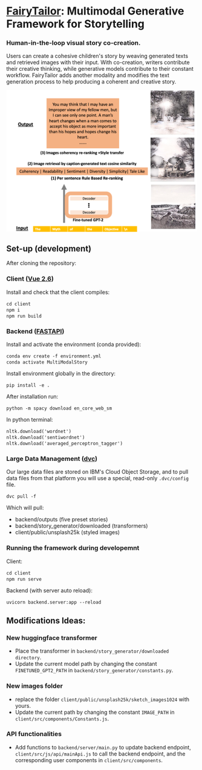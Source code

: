 # [FairyTailor](http://fairytailor.org/): Multimodal Generative Framework for Storytelling

### Human-in-the-loop visual story co-creation. 

Users can create a cohesive children's story by weaving generated texts and retrieved images with their input. 
With co-creation, writers contribute their creative thinking, while generative models contribute to their constant workflow. 
FairyTailor adds another modality and modifies the text generation process to help producing a coherent and creative story. 

![Architecture](framework.png)

## Set-up (development)

After cloning the repository:

### Client ([Vue 2.6](https://vuejs.org/))


Install and check that the client compiles:
```
cd client
npm i
npm run build
```

### Backend ([FASTAPI](https://fastapi.tiangolo.com/))

Install and activate the environment (conda provided):
```
conda env create -f environment.yml
conda activate MultiModalStory
```

Install environment globally in the directory: 
```
pip install -e .
```

After installation run:
```
python -m spacy download en_core_web_sm
```
In python terminal:
```
nltk.download('wordnet')
nltk.download('sentiwordnet')
nltk.download('averaged_perceptron_tagger')
```

### Large Data Management ([dvc](https://dvc.org/))

Our large data files are stored on IBM's Cloud Object Storage, and to pull data files from that platform you will use a special, read-only `.dvc/config` file.

```
dvc pull -f
```

Which will pull:
- backend/outputs (five preset stories)
- backend/story_generator/downloaded (transformers)
- client/public/unsplash25k (styled images)

### Running the framework during developemnt

Client: 
```
cd client
npm run serve
```

Backend (with server auto reload): 
```
uvicorn backend.server:app --reload
```


## Modifications Ideas:

### New huggingface transformer
- Place the transformer in `backend/story_generator/downloaded directory`.
- Update the current model path by changing the constant `FINETUNED_GPT2_PATH` in `backend/story_generator/constants.py`.
### New images folder
- replace the folder `client/public/unsplash25k/sketch_images1024` with yours.
- Update the current path by changing the constant `IMAGE_PATH` in `client/src/components/Constants.js`.
### API functionalities
- Add functions to `backend/server/main.py` to update backend endpoint, `client/src/js/api/mainApi.js` to call the backend endpoint, and the corresponding user components in `client/src/components`.

